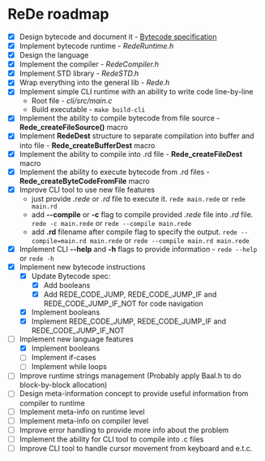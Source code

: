 # ReDe roadmap
 - [x] Design bytecode and document it - [Bytecode specification](https://github.com/Astroner/ReDe/blob/master/docs/Bytecode.md)
 - [x] Implement bytecode runtime - *RedeRuntime.h*
 - [x] Design the language
 - [x] Implement the compiler - *RedeCompiler.h*
 - [x] Implement STD library - *RedeSTD.h*
 - [x] Wrap everything into the general lib - *Rede.h*
 - [x] Implement simple CLI runtime with an ability to write code line-by-line
     - Root file -  *cli/src/main.c*
     - Build executable - ```make build-cli```
 - [x] Implement the ability to compile bytecode from file source - **Rede_createFileSource()** macro
 - [x] Implement **RedeDest** structure to separate compilation into buffer and into file - **Rede_createBufferDest** macro
 - [x] Implement the ability to compile into .rd file - **Rede_createFileDest** macro
 - [x] Implement the ability to execute bytecode from .rd files - **Rede_createByteCodeFromFile** macro
 - [x] Improve CLI tool to use new file features
     - just provide *.rede* or *.rd* file to execute it. ```rede main.rede``` or ```rede main.rd```
     - add **--compile** or **-c** flag to compile provided *.rede* file into *.rd* file. ```rede -c main.rede``` or ```rede --compile main.rede```
     - add **.rd** filename after compile flag to specify the output. ```rede --compile=main.rd main.rede``` or ```rede --compile main.rd main.rede```
 - [x] Implement CLI **--help** and **-h** flags to provide information - ```rede --help``` or ```rede -h```
 - [x] Implement new bytecode instructions
     - [x] Update Bytecode spec:
         - [x] Add booleans
         - [x] Add REDE_CODE_JUMP, REDE_CODE_JUMP_IF and REDE_CODE_JUMP_IF_NOT for code navigation
     - [x] Implement booleans
     - [x] Implement REDE_CODE_JUMP, REDE_CODE_JUMP_IF and REDE_CODE_JUMP_IF_NOT
 - [ ] Implement new language features
     - [x] Implement booleans
     - [ ] Implement if-cases
     - [ ] Implement while loops
 - [ ] Improve runtime strings management (Probably apply Baal.h to do block-by-block allocation)
 - [ ] Design meta-information concept to provide useful information from compiler to runtime
 - [ ] Implement meta-info on runtime level
 - [ ] Implement meta-info on compiler level
 - [ ] Improve error handling to provide more info about the problem
 - [ ] Implement the ability for CLI tool to compile into .c files
 - [ ] Improve CLI tool to handle cursor movement from keyboard and e.t.c.

